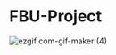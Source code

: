 # FBU-Project

![ezgif com-gif-maker (4)](https://user-images.githubusercontent.com/93938344/177152084-f3b13aa7-ec0e-4323-8082-65e09780721c.gif)


